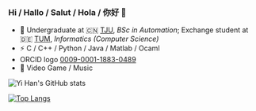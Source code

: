 ### Hi / Hallo / Salut / Hola / 你好 👋

<!--
**Blattvorhang/Blattvorhang** is a ✨ _special_ ✨ repository because its `README.md` (this file) appears on your GitHub profile.

Here are some ideas to get you started:

- 🔭 I’m currently working on ...
- 🌱 I’m currently learning ...
- 👯 I’m looking to collaborate on ...
- 🤔 I’m looking for help with ...
- 💬 Ask me about ...
- 📫 How to reach me: ...
- 😄 Pronouns: ...
- ⚡ Fun fact: ...
-->

- 🏫 Undergraduate at 🇨🇳 [TJU](https://www.tongji.edu.cn/eng/), *BSc in Automation*; Exchange student at 🇩🇪 [TUM](https://www.tum.de/en/), *Informatics (Computer Science)*
- ⚡ C / C++ / Python / Java / Matlab / Ocaml
- ORCID logo [0009-0001-1883-0489](https://orcid.org/0009-0001-1883-0489)
- 🏃 Video Game / Music 

![Yi Han's GitHub stats](https://github-readme-stats.vercel.app/api?username=Blattvorhang)

[![Top Langs](https://github-readme-stats.vercel.app/api/top-langs/?username=Blattvorhang&layout=compact)](https://github.com/Blttvorhang/github-readme-stats)
